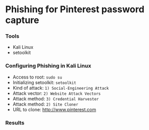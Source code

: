 # Phishing for Pinterest password capture

### Tools

* Kali Linux
* setoolkit



### Configuring Phishing in Kali Linux

* Access to root: `sudo su`
* Initializing setoolkit: `setoolkit`
* Kind of attack: `1) Social-Engineering Attack`
* Attack vector: `2) Website Attack Vectors`
* Attack method: `3) Credential Harvester`
* Attack method: `2) Site Cloner`
* URL to clone: http://www.pinterest.com



### Results

